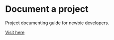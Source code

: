# Document a project

Project documenting guide for newbie developers.

[Visit here](https://anubhavdxt.github.io/document-a-project/)